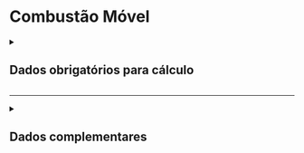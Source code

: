 # Combustão Móvel

<details>
  <summary><strong><h2>Dados obrigatórios para cálculo</strong></summary>

#### Cálculo de emissões por tipo e ano de fabricação da frota de veículos no ano

Campo no Supabase|Valores GHG|
|---|---|
`categoria_de_emissoes`|_COMBUSTÃO MÓVEL 1_
`date`|Data da referência _(yyyy-mm-dd hh:mm:ss)_|
|`escopo`|Escopo|
[tipo_veiculo_frota](https://github.com/ZNIT-Tech/documentation/blob/main/Veiculos%20da%20Frota.md)|Tipo da frota de veículos|
`ano_frota`|Ano da frota|
`consumo_anual`|Consumo anual de combustível _(litros)_|
`consumo_mensal`|Consumo mensal de combustível _(litros)_|

<sub><em>Obs.: Inserir apenas consumo mensal ou consumo anual</em></sub>

---
#### Cálculo de emissões por tipo de combustível no ano

Campo no Supabase|Valores GHG
|---|---|
`categoria_de_emissoes`|_COMBUSTÃO MÓVEL 2_
`date`|Data da referência _(yyyy-mm-dd hh:mm:ss)_|
|`escopo`|Escopo|
[combustivel](https://github.com/ZNIT-Tech/documentation/blob/main/Combustiveis.md)|Tipo de combustível|
`consumo_anual`|Consumo anual _(litros/m³/kg)_|
`consumo_mensal`|Consumo referente ao mês de date _(litros, m³ ou kg)_|

<sub><em>Obs.: Inserir apenas consumo mensal ou consumo anual</em></sub>

---
#### Cálculo de emissões por distância percorrida no ano

Campo no Supabase|Valores GHG|
|---|---|
`categoria_de_emissoes`|_COMBUSTÃO MÓVEL 3_
`date`|Data da referência _(yyyy-mm-dd hh:mm:ss)_|
|`escopo`|Escopo|
[tipo_veiculo_frota](https://github.com/ZNIT-Tech/documentation/blob/main/Veiculos%20da%20Frota.md)|Tipo da frota de veículos|
`ano_frota`|Ano da frota|
`ano_do_veculo`|Ano do veículo|
`consumo_anual`|Distância percorrida / ano  _(km)_|
`consumo_mensal`|Distância percorrida / mês referente a date _(km)_| 

<sub><em>Obs.: Inserir apenas consumo mensal ou consumo anual. Quant só é usado quando consumo_mensal e consumo_anual não forem preenchidos. Ano_do_veculo só utiliza quando ano_frota não for preenchido. Dar preferencia para ano_frota</em></sub>

#### Cálculo de emissões de gases de efeito estufa por transporte de carga por consumo de combustível no ano

Campo no Supabase|Valores GHG
|---|---|
`categoria_de_emissoes`|_COMBUSTÃO MÓVEL - HIDROVIARIO_
`date`|Data da referência _(yyyy-mm-dd hh:mm:ss)_|
|`escopo`|Escopo|
[combustivel](https://github.com/ZNIT-Tech/documentation/blob/main/Combustiveis.md)|Tipo de combustível|
`consumo_anual`|Consumo anual _(litros)_|
`consumo_mensal`|Consumo referente ao mês de date _(litros)_|

<sub><em>Obs.: Inserir apenas consumo mensal ou consumo anual</em></sub>

#### Cálculo de emissões de gases de efeito estufa por transporte aéreo no ano

Campo no Supabase|Valores GHG
|---|---|
`categoria_de_emissoes`|_COMBUSTÃO MÓVEL - AEREO_
`date`|Data da referência _(yyyy-mm-dd hh:mm:ss)_|
|`escopo`|Escopo|
[combustivel](https://github.com/ZNIT-Tech/documentation/blob/main/Combustiveis.md)|Tipo de combustível|
`consumo_anual`|Consumo anual _(litros)_|

</details>

---

<details>
  <summary><h2><strong>Dados complementares</strong></summary>

|Campo no Supabase|Valor|
|---|---|
|`cnpj_fornecedor`|CNPJ Fornecedor|
|`nome_fornecedor`|Nome Fornecedor|
`numero_do_documento`|Chave da NFe|
`natureza_da_operao`|Natureza da operação|
`cdigo_do_produto`|Codigo produto|
`ncm`|NCM|
`un`|Unidade de medida|
`quant`|Quantidade|
`peso_nf`|Peso|
`endereco_do_experdidor`|Endereço do remetente|
`endereco_do_destinatrio`|Endereço do destinatário|


</details>
